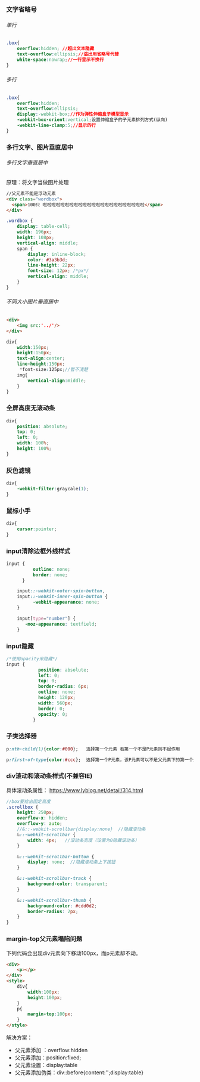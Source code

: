 ### 文字省略号

###### 单行

```css
.box{
    overflow:hidden; //超出文本隐藏
    text-overflow:ellipsis;//溢出用省略号代替
    white-space:nowrap;//一行显示不换行
}
```

###### 多行

```css
.box{
    overflow:hidden;
    text-overflow:ellipsis;
    display:-webkit-box;//作为弹性伸缩盒子模型显示
    -webkit-box-orient:vertical;设置伸缩盒子的子元素排列方式(纵向)
    -webkit-line-clamp:5;//显示的行
}
```







### 多行文字、图片垂直居中

###### 多行文字垂直居中

原理：将文字当做图片处理

```html
//父元素不能是浮动元素
<div class="wordbox">
  <span>100只 啦啦啦啦啦啦啦啦啦啦啦啦啦啦啦啦啦啦啦啦啦啦啦</span>
</div>
```



```scss
.wordbox {
    display: table-cell;
    width: 196px;
    height: 108px;
    vertical-align: middle;
    span {
        display: inline-block;
        color: #3a3b3d;
        line-height: 22px;
        font-size: 12px; /*px*/
        vertical-align: middle;
    }
}
```



###### 不同大小图片垂直居中

```html
<div>
    <img src:'../'/>
</div>
```

```scss
div{
    width:150px; 
    height:150px; 
    text-align:center; 
    line-height:150px;
     *font-size:125px;//暂不清楚
    img{
        vertical-align:middle;
    }
}
```









### 全屏高度无滚动条

```scss
div{
    position: absolute;
    top: 0;
    left: 0;
    width: 100%;
    height: 100%;
}
```







###	灰色滤镜

```css
div{
    -webkit-filter:graycale(1);
}
```



### 鼠标小手

```css
div{
	cursor:pointer;
}
```



### input清除边框外线样式

```css
input {
          outline: none; 
          border: none;
      }

    input::-webkit-outer-spin-button,
    input::-webkit-inner-spin-button {
          -webkit-appearance: none;
    }

    input[type="number"] {
       -moz-appearance: textfield;
    }
```

### input隐藏

```css
/*使用opacity来隐藏*/
input {
            position: absolute;
            left: 0;
            top: 0;
            border-radius: 6px;
            outline: none;
            height: 120px;
            width: 560px;
            border: 0;
            opacity: 0;
          }
```





### 子类选择器

```css
p:nth-child(1){color:#000};   选择第一个元素 若第一个不是P元素则不起作用

p:first-of-type{color:#ccc};  选择第一个P元素，该P元素可以不是父元素下的第一个元素
```





### div滚动和滚动条样式(不兼容IE)

具体滚动条属性： https://www.lyblog.net/detail/314.html 

```scss
//box要给出固定高度
.scrollbox {  
    height: 250px;
    overflow-x: hidden;
    overflow-y: auto;
    //&::-webkit-scrollbar{display:none}  //隐藏滚动条
    &::-webkit-scrollbar {
        width: 4px;   //滚动条宽度（设置为0隐藏滚动条）
    }

    &::-webkit-scrollbar-button {
        display: none;  //隐藏滚动条上下按钮
    }

    &::-webkit-scrollbar-track {
        background-color: transparent; 
    }

    &::-webkit-scrollbar-thumb {
        background-color: #cdd0d2;
        border-radius: 2px;
    }
}
```



### margin-top父元素塌陷问题

下列代码会出现div元素向下移动100px，而p元素却不动。

```html
<div>
    <p></p>
</div>
<style>
    div{
        width:100px;
        height:100px;
    }
    p{
        margin-top:100px;
    }
</style>
```

解决方案：

- 父元素添加 ：overflow:hidden
- 父元素添加：position:fixed;
- 父元素设置：display:table
- 父元素添加伪类：div::before{content:'';display:table}